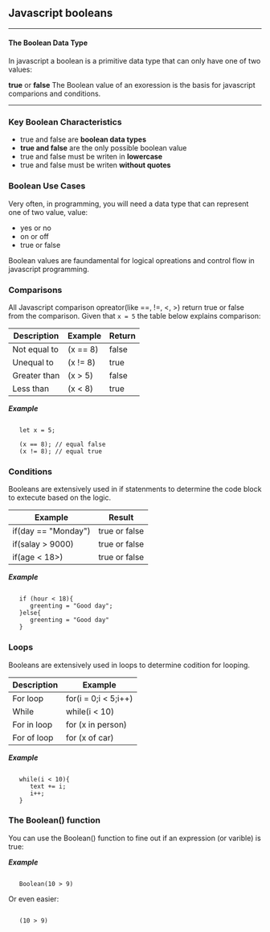 ## Javascript booleans

---

   #### The Boolean Data Type
   
   In javascript a boolean is a primitive data type that can only have one of two values:

   **true** or **false**
   The Boolean value of an exoression is the basis for javascript comparions and conditions.

---

### Key Boolean Characteristics

- true and false are **boolean data types**
- **true and false** are the only possible boolean value
- true and false must be writen in **lowercase**
- true and false must be writen **without quotes**

### Boolean Use Cases

Very often, in programming, you will need a data type that can represent one of two value, value:

- yes or no
- on or off
- true or false

Boolean values are faundamental for logical opreations and control flow in javascript programming.

### Comparisons

All Javascript comparison opreator(like ==, !=, <, >) return true or false from the comparison.
Given that `x = 5` the table below explains comparison:

| Description        | Example         | Return       |
|---|---|---|
| Not equal to       | (x == 8)        | false        |
| Unequal to         | (x != 8)        | true         |
| Greater than       | (x > 5)         | false        |
| Less than          | (x < 8)         | true         |

***Example***

```

   let x = 5;

   (x == 8); // equal false
   (x != 8); // equal true

```

### Conditions 

Booleans are extensively used in if statenments to determine the code block to extecute based on the logic.

| Example               | Result          | 
|---|---|
| if(day == "Monday")   | true or false   |
| if(salay > 9000)      | true or false   |
| if(age < 18>)         | true or false   |

***Example***

```

   if (hour < 18){
      greenting = "Good day";
   }else{
      greenting = "Good day"
   }

```

### Loops

Booleans are extensively used in loops to determine codition for looping.

| Description        | Example               |
|---|---|
| For loop           | for(i = 0;i < 5;i++)  |
| While              | while(i < 10)         |
| For in loop        | for (x in person)     |
| For of loop        | for (x of car)        |


***Example***

```
   
   while(i < 10){
      text += i;
      i++;
   }

```

### The Boolean() function

You can use the Boolean() function to fine out if an expression (or varible) is true:

***Example***

```

   Boolean(10 > 9)

```

Or even easier:

```
   
   (10 > 9)

```

